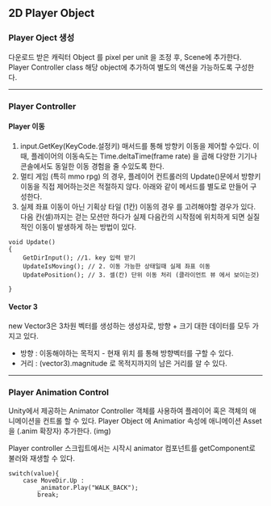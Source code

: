 ## 2D Player Object

### Player Oject 생성
다운로드 받은 캐릭터 Object 를 pixel per unit 을 조정 후, Scene에 추가한다.
Player Controller class 해당 object에 추가하여 별도의 액션을 가능하도록 구성한다.

---- 

### Player Controller 

#### Player 이동
1.  input.GetKey(KeyCode.설정키) 매서드를 통해 방향키 이동을 제어할 수있다. 이때, 플레이어의 이동속도는 Time.deltaTime(frame rate) 을 곱해 다양한 기기나 콘솔에서도 동일한 이동 경험을 줄 수있도록 한다.
2.  멀티 게임 (특히 mmo rpg) 의 경우, 플레이어 컨트롤러의 Update()문에서 방향키 이동을 직접 제어하는것은 적절하지 않다. 아래와 같이 메서드를 별도로 만들어 구성한다.
3.  실제 좌표 이동이 아닌 기획상 타일 (1칸) 이동의 경우 를 고려해야할 경우가 있다. 다음 칸(셀)까지는 걷는 모션만 하다가 실제 다음칸의 시작점에 위치하게 되면 실질적인 이동이 발생하게 하는 방법이 있다.

```
void Update()
{
	GetDirInput(); //1. key 입력 받기 
    UpdateIsMoving(); // 2. 이동 가능한 상태일때 실제 좌표 이동
    UpdatePosition(); // 3. 셀(칸) 단위 이동 처리 (클라이언트 뷰 에서 보이는것)
        
}
```

 

#### Vector 3
new Vector3은 3차원 벡터를 생성하는 생성자로, 방향 + 크기  대한 데이터를 모두 가지고 있다.
- 방향 : 이동해야하는 목적지 - 현재 위치 를 통해 방향벡터를 구할 수 있다.  
- 거리 : (vector3).magnitude 로 목적지까지의 남은 거리를 알 수 있다.

----

### Player Animation Control
Unity에서 제공하는 Animator Controller 객체를 사용하여 플레이어 혹은 객체의 애니메이션을 컨트롤 할 수 있다. 
Player Object 에 Animatior 속성에 애니메이션 Asset을 (.anim 확장자) 추가한다.
(img)

Player controller 스크립트에서는 시작시 animator 컴포넌트를 getComponent로 불러와 재생할 수 있다.
```
switch(value){
	case MoveDir.Up :
    	_animator.Play("WALK_BACK");
        break;
```

